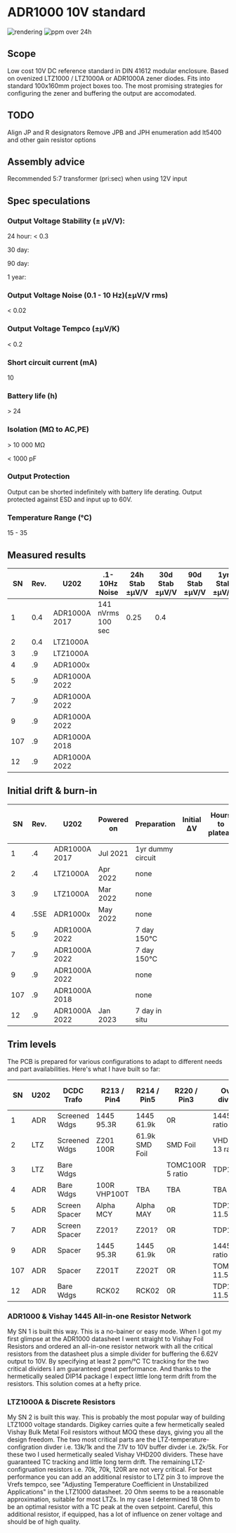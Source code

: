 # ADR1000 10V standard

![rendering](https://github.com/marcoreps/ADRmu/raw/main/images/render.png)
![ppm over 24h](https://github.com/marcoreps/ADRmu/raw/main/images/24hppm.jpg)

## Scope

Low cost 10V DC reference standard in DIN 41612 modular enclosure. Based on ovenized LTZ1000 / LTZ1000A or ADR1000A zener diodes. Fits into standard 100x160mm project boxes too. The most promising strategies for configuring the zener and buffering the output are accomodated.

## TODO

Align JP and R designators
Remove JPB and JPH enumeration
add lt5400 and other gain resistor options


## Assembly advice

Recommended 5:7 transformer (pri:sec) when using 12V input

## Spec speculations

### Output Voltage Stability (± µV/V):

24 hour: < 0.3

30 day:

90 day:

1 year:

### Output Voltage Noise (0.1 - 10 Hz)(±µV/V rms)

< 0.02

### Output Voltage Tempco (±µV/K)

< 0.2

### Short circuit current (mA)

10

### Battery life (h)

\> 24

### Isolation (MΩ to AC,PE)

\> 10 000 MΩ

< 1000 pF

### Output Protection

Output can be shorted indefinitely with battery life derating. Output protected against ESD and input up to 60V.

### Temperature Range (°C)

15 - 35

## Measured results
| SN  | Rev. |      U202      |    .1-10Hz Noise   | 24h Stab ±µV/V | 30d Stab ±µV/V | 90d Stab ±µV/V | 1yr Stab ±µV/V |
| --- | ---- | -------------- | -----------------  | -------------- | -------------- | -------------- | -------------- |
|   1 |  0.4 | ADR1000A 2017  | 141 nVrms 100 sec  |      0.25      |       0.4      |                |                |
|   2 |  0.4 |    LTZ1000A    |                    |                |                |                |                |
|   3 |   .9 |    LTZ1000A    |                    |                |                |                |                |
|   4 |   .9 |    ADR1000x    |                    |                |                |                |                |
|   5 |   .9 | ADR1000A 2022  |                    |                |                |                |                |
|   7 |   .9 | ADR1000A 2022  |                    |                |                |                |                |
|   9 |   .9 | ADR1000A 2022  |                    |                |                |                |                |
| 107 |   .9 | ADR1000A 2018  |                    |                |                |                |                |
|  12 |   .9 | ADR1000A 2022  |                    |                |                |                |                |


## Initial drift & burn-in
| SN  | Rev. |      U202      | Powered on | Preparation | Initial ΔV | Hours to plateau | .1-10Hz noise before |
| --- | ---- | -------------- | ---------- | ----------- | ---------- | ---------------- | -------------------- |
|   1 |  .4  | ADR1000A 2017  | Jul 2021   | 1yr dummy circuit |      |                  |                      |
|   2 |  .4  |    LTZ1000A    | Apr 2022   | none        |            |                  |                      |
|   3 |  .9  |    LTZ1000A    | Mar 2022   | none        |            |                  |                      |
|   4 | .5SE |    ADR1000x    | May 2022   | none        |            |                  |                      |
|   5 |  .9  | ADR1000A 2022  |            | 7 day 150°C |            |                  |                      |
|   7 |  .9  | ADR1000A 2022  |            | 7 day 150°C |            |                  |                      |
|   9 |  .9  | ADR1000A 2022  |            | none        |            |                  |                      |
| 107 |  .9  | ADR1000A 2018  |            | none        |            |                  |                      |
|  12 |  .9  | ADR1000A 2022  | Jan 2023   |7 day in situ|            |                  |                      |

## Trim levels

The PCB is prepared for various configurations to adapt to different needs and part availabilities. Here's what I have built so far:

| SN  | U202 |  DCDC Trafo  | R213 / Pin4 | R214 / Pin5 | R220 / Pin3 | Oven divider | R225 / Iz Down | R223 / Iz Up | 10V gain divider |
| --- | ---- | ------------ | ----------- | ----------- | ----------- | ------------ | -------------- | ------------ | ---------------- |
|   1 |  ADR | Screened Wdgs| 1445 95.3R  | 1445 61.9k  | 0R          | 1445 13 ratio| open           | open         | 1445 2 ratio     |
|   2 |  LTZ | Screened Wdgs| Z201 100R   | 61.9k SMD Foil | SMD Foil | VHD200 13 ratio |             |              | VHD200 2.5 ratio |
|   3 |  LTZ | Bare Wdgs    |             |             | TOMC100R 5 ratio | TDP10k  | open           | RN73         | TDP10k 2.5 ratio |
|   4 |  ADR | Bare Wdgs    | 100R VHP100T| TBA         | TBA         | TBA          | TBA            | TBA          | TBA              |
|   5 |  ADR | Screen Spacer| Alpha MCY   | Alpha MAY   | 0R          | TDP10k 11.5 ratio | open      | 470k RN73    | TDP10k 2 ratio   |
|   7 |  ADR | Screen Spacer| Z201?       | Z201?       | 0R          | TDP10k       |                |              | TDP10k 2 ratio   |
|   9 |  ADR | Spacer       | 1445 95.3R  | 1445 61.9k  | 0R          | 1445 13 ratio| open           | open         | 1445 2 ratio     |
| 107 |  ADR | Spacer       | Z201T       | Z202T       | 0R          | TOMC10k 11.5 ratio | 200k RN73| open         | TDP10k 2 ratio   |
|  12 |  ADR | Bare Wdgs    | RCK02       | RCK02       | 0R          | TDP10k 11.5 ratio |           | open         | TDP10k 2 ratio   |

### ADR1000 & Vishay 1445 All-in-one Resistor Network

My SN 1 is built this way. This is a no-bainer or easy mode. When I got my first glimpse at the ADR1000 datasheet I went straight to Vishay Foil Resistors and ordered an all-in-one resistor network with all the critical resistors from the datasheet plus a simple divider for buffering the 6.62V output to 10V. By specifying at least 2 ppm/°C TC tracking for the two critical dividers I am guaranteed great performance. And thanks to the hermetically sealed DIP14 package I expect little long term drift from the resistors. This solution comes at a hefty price.

### LTZ1000A & Discrete Resistors

My SN 2 is built this way. This is probably the most popular way of building LTZ1000 voltage standards. Digikey carries quite a few hermetically sealed Vishay Bulk Metal Foil resistors without MOQ these days, giving you all the design freedom. The two most critical parts are the LTZ-temperature-configration divder i.e. 13k/1k and the 7.1V to 10V buffer divder i.e. 2k/5k. For these two I used hermetically sealed Vishay VHD200 dividers. These have guaranteed TC tracking and little long term drift. The remaining LTZ-configruation resistors i.e. 70k, 70k, 120R are not very critical. For best performance you can add an additional resistor to LTZ pin 3 to improve the Vrefs tempco, see "Adjusting Temperature Coefficient in Unstabilized Applications" in the LTZ1000 datasheet. 20 Ohm seems to be a reasonable approximation, suitable for most LTZs. In my case I determined 18 Ohm to be an optimal resistor with a TC peak at the oven setpoint. Careful, this additional resistor, if equipped, has a lot of influence on zener voltage and should be of high quality.


